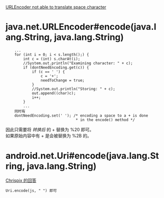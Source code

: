 [URLEncoder not able to translate space character](https://stackoverflow.com/questions/4737841)

# java.net.URLEncoder#encode(java.lang.String, java.lang.String)
    
        ...
        for (int i = 0; i < s.length();) {
            int c = (int) s.charAt(i);
            //System.out.println("Examining character: " + c);
            if (dontNeedEncoding.get(c)) {
                if (c == ' ') {
                    c = '+';
                    needToChange = true;
                }
                //System.out.println("Storing: " + c);
                out.append((char)c);
                i++;
            }
            ...
        同时有
        dontNeedEncoding.set(' '); /* encoding a space to a + is done
                                    * in the encode() method */
                                    
因此只需要将 *转换后* 的 + 替换为 %20 即可。  
如果原始内容中有 + 是会被替换为 %2B 的。

# android.net.Uri#encode(java.lang.String, java.lang.String)
[Chrispix 的回答](https://stackoverflow.com/a/46164889)

    Uri.encode(js, " ") 即可
    